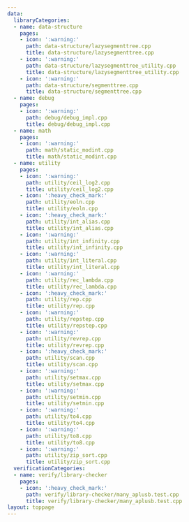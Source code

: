 ```yaml
---
data:
  libraryCategories:
  - name: data-structure
    pages:
    - icon: ':warning:'
      path: data-structure/lazysegmenttree.cpp
      title: data-structure/lazysegmenttree.cpp
    - icon: ':warning:'
      path: data-structure/lazysegmenttree_utility.cpp
      title: data-structure/lazysegmenttree_utility.cpp
    - icon: ':warning:'
      path: data-structure/segmenttree.cpp
      title: data-structure/segmenttree.cpp
  - name: debug
    pages:
    - icon: ':warning:'
      path: debug/debug_impl.cpp
      title: debug/debug_impl.cpp
  - name: math
    pages:
    - icon: ':warning:'
      path: math/static_modint.cpp
      title: math/static_modint.cpp
  - name: utility
    pages:
    - icon: ':warning:'
      path: utility/ceil_log2.cpp
      title: utility/ceil_log2.cpp
    - icon: ':heavy_check_mark:'
      path: utility/eoln.cpp
      title: utility/eoln.cpp
    - icon: ':heavy_check_mark:'
      path: utility/int_alias.cpp
      title: utility/int_alias.cpp
    - icon: ':warning:'
      path: utility/int_infinity.cpp
      title: utility/int_infinity.cpp
    - icon: ':warning:'
      path: utility/int_literal.cpp
      title: utility/int_literal.cpp
    - icon: ':warning:'
      path: utility/rec_lambda.cpp
      title: utility/rec_lambda.cpp
    - icon: ':heavy_check_mark:'
      path: utility/rep.cpp
      title: utility/rep.cpp
    - icon: ':warning:'
      path: utility/repstep.cpp
      title: utility/repstep.cpp
    - icon: ':warning:'
      path: utility/revrep.cpp
      title: utility/revrep.cpp
    - icon: ':heavy_check_mark:'
      path: utility/scan.cpp
      title: utility/scan.cpp
    - icon: ':warning:'
      path: utility/setmax.cpp
      title: utility/setmax.cpp
    - icon: ':warning:'
      path: utility/setmin.cpp
      title: utility/setmin.cpp
    - icon: ':warning:'
      path: utility/to4.cpp
      title: utility/to4.cpp
    - icon: ':warning:'
      path: utility/to8.cpp
      title: utility/to8.cpp
    - icon: ':warning:'
      path: utility/zip_sort.cpp
      title: utility/zip_sort.cpp
  verificationCategories:
  - name: verify/library-checker
    pages:
    - icon: ':heavy_check_mark:'
      path: verify/library-checker/many_aplusb.test.cpp
      title: verify/library-checker/many_aplusb.test.cpp
layout: toppage
---
```

